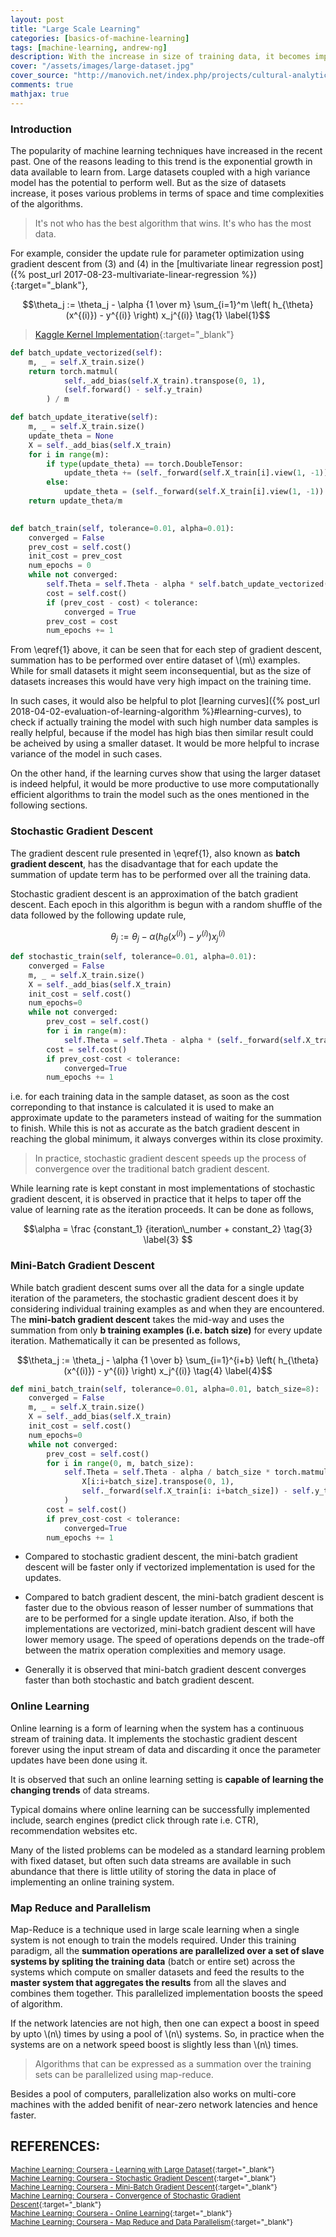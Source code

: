```yaml
---
layout: post
title: "Large Scale Learning"
categories: [basics-of-machine-learning]
tags: [machine-learning, andrew-ng]
description: With the increase in size of training data, it becomes important to optimize algorithm and parallelize processes to minimize the training time and manage resource utilization.
cover: "/assets/images/large-dataset.jpg"
cover_source: "http://manovich.net/index.php/projects/cultural-analytics-of-large-datasets-from-flickr"
comments: true
mathjax: true
---
```


### Introduction

The popularity of machine learning techniques have increased in the recent past. One of the reasons leading to this trend is the exponential growth in data available to learn from. Large datasets coupled with a high variance model has the potential to perform well. But as the size of datasets increase, it poses various problems in terms of space and time complexities of the algorithms. 

> It's not who has the best algorithm that wins. It's who has the most data.

For example, consider the update rule for parameter optimization using gradient descent from (3) and (4) in the [multivariate linear regression post]({% post_url 2017-08-23-multivariate-linear-regression %}){:target="\_blank"}, 

$$\theta_j := \theta_j - \alpha {1 \over m} \sum_{i=1}^m \left( h_{\theta}(x^{(i)}) - y^{(i)} \right) x_j^{(i)} \tag{1} \label{1}$$

> [Kaggle Kernel Implementation](https://www.kaggle.com/shamssam/gradient-descent-for-regression){:target="\_blank"}

```python
def batch_update_vectorized(self):
    m, _ = self.X_train.size()
    return torch.matmul(
            self._add_bias(self.X_train).transpose(0, 1),
            (self.forward() - self.y_train)
        ) / m

def batch_update_iterative(self):
    m, _ = self.X_train.size()
    update_theta = None
    X = self._add_bias(self.X_train)
    for i in range(m):
        if type(update_theta) == torch.DoubleTensor:
            update_theta += (self._forward(self.X_train[i].view(1, -1)) - self.y_train[i]) * X[i]
        else:
            update_theta = (self._forward(self.X_train[i].view(1, -1)) - self.y_train[i]) * X[i]
    return update_theta/m
    

def batch_train(self, tolerance=0.01, alpha=0.01):
    converged = False
    prev_cost = self.cost()
    init_cost = prev_cost
    num_epochs = 0
    while not converged:
        self.Theta = self.Theta - alpha * self.batch_update_vectorized()
        cost = self.cost()
        if (prev_cost - cost) < tolerance:
            converged = True
        prev_cost = cost
        num_epochs += 1
```

From \eqref{1} above, it can be seen that for each step of gradient descent, summation has to be performed over entire dataset of \\(m\\) examples. While for small datasets it might seem inconsequential, but as the size of datasets increases this would have very high impact on the training time. 

In such cases, it would also be helpful to plot [learning curves]({% post_url 2018-04-02-evaluation-of-learning-algorithm %}#learning-curves), to check if actually training the model with such high number data samples is really helpful, because if the model has high bias then similar result could be acheived by using a smaller dataset. It would be more helpful to incrase variance of the model in such cases.

On the other hand, if the learning curves show that using the larger dataset is indeed helpful, it would be more productive to use more computationally efficient algorithms to train the model such as the ones mentioned in the following sections.

### Stochastic Gradient Descent

The gradient descent rule presented in \eqref{1}, also known as **batch gradient descent**, has the disadvantage that for each update the summation of update term has to be performed over all the training data. 

Stochastic gradient descent is an approximation of the batch gradient descent. Each epoch in this algorithm is begun with a random shuffle of the data followed by the following update rule,

$$\theta_j := \theta_j - \alpha \left( h_{\theta}(x^{(i)}) - y^{(i)} \right) x_j^{(i)} \tag{2} \label{2}$$

```python
def stochastic_train(self, tolerance=0.01, alpha=0.01):
    converged = False
    m, _ = self.X_train.size()
    X = self._add_bias(self.X_train)
    init_cost = self.cost()
    num_epochs=0
    while not converged:
        prev_cost = self.cost()
        for i in range(m):
            self.Theta = self.Theta - alpha * (self._forward(self.X_train[i].view(1, -1)) - self.y_train[i]) * X[i]
        cost = self.cost()
        if prev_cost-cost < tolerance:
            converged=True
        num_epochs += 1
```

i.e. for each training data in the sample dataset, as soon as the cost correponding to that instance is calculated it is used to make an approximate update to the parameters instead of waiting for the summation to finish. While this is not as accurate as the batch gradient descent in reaching the global minimum, it always converges within its close proximity.

> In practice, stochastic gradient descent speeds up the process of convergence over the traditional batch gradient descent.

While learning rate is kept constant in most implementations of stochastic gradient descent, it is observed in practice that it helps to taper off the value of learning rate as the iteration proceeds. It can be done as follows,

$$\alpha = \frac {constant_1} {iteration\_number + constant_2} \tag{3} \label{3} $$

### Mini-Batch Gradient Descent

While batch gradient descent sums over all the data for a single update iteration of the parameters, the stochastic gradient descent does it by considering individual training examples as and when they are encountered. The **mini-batch gradient descent** takes the mid-way and uses the summation from only **b training examples (i.e. batch size)** for every update iteration. Mathematically it can be presented as follows,

$$\theta_j := \theta_j - \alpha {1 \over b} \sum_{i=1}^{i+b} \left( h_{\theta}(x^{(i)}) - y^{(i)} \right) x_j^{(i)} \tag{4} \label{4}$$

```python
def mini_batch_train(self, tolerance=0.01, alpha=0.01, batch_size=8):
    converged = False
    m, _ = self.X_train.size()
    X = self._add_bias(self.X_train)
    init_cost = self.cost()
    num_epochs=0
    while not converged:
        prev_cost = self.cost()
        for i in range(0, m, batch_size):
            self.Theta = self.Theta - alpha / batch_size * torch.matmul(
                X[i:i+batch_size].transpose(0, 1),
                self._forward(self.X_train[i: i+batch_size]) - self.y_train[i: i+batch_size]
            )
        cost = self.cost()
        if prev_cost-cost < tolerance:
            converged=True
        num_epochs += 1
```

* Compared to stochastic gradient descent, the mini-batch gradient descent will be faster only if vectorized implementation is used for the updates.

* Compared to batch gradient descent, the mini-batch gradient descent is faster due to the obvious reason of lesser number of summations that are to be performed for a single update iteration. Also, if both the implementations are vectorized, mini-batch gradient descent will have lower memory usage. The speed of operations depends on the trade-off between the matrix operation complexities and memory usage. 

* Generally it is observed that mini-batch gradient descent converges faster than both stochastic and batch gradient descent.

### Online Learning

Online learning is a form of learning when the system has a continuous stream of training data. It implements the stochastic gradient descent forever using the input stream of data and discarding it once the parameter updates have been done using it.

It is observed that such an online learning setting is **capable of learning the changing trends** of data streams.

Typical domains where online learning can be successfully implemented include, search engines (predict click through rate i.e. CTR), recommendation websites etc.

Many of the listed problems can be modeled as a standard learning problem with fixed dataset, but often such data streams are available in such abundance that there is little utility of storing the data in place of implementing an online training system.

### Map Reduce and Parallelism

Map-Reduce is a technique used in large scale learning when a single system is not enough to train the models required. Under this training paradigm, all the **summation operations are parallelized over a set of slave systems by spliting the training data** (batch or entire set) across the systems which compute on smaller datasets and feed the results to the **master system that aggregates the results** from all the slaves and combines them together. This parallelized implementation boosts the speed of algorithm.

If the network latencies are not high, then one can expect a boost in speed by upto \\(n\\) times by using a pool of \\(n\\) systems. So, in practice when the systems are on a network speed boost is slightly less than \\(n\\) times.

> Algorithms that can be expressed as a summation over the training sets can be parallelized using map-reduce.

Besides a pool of computers, parallelization also works on multi-core machines with the added benifit of near-zero network latencies and hence faster. 

## REFERENCES:

<small>[Machine Learning: Coursera - Learning with Large Dataset](https://www.coursera.org/learn/machine-learning/lecture/CipHf/learning-with-large-datasets){:target="_blank"}</small><br>
<small>[Machine Learning: Coursera - Stochastic Gradient Descent](https://www.coursera.org/learn/machine-learning/lecture/DoRHJ/stochastic-gradient-descent){:target="_blank"}</small><br>
<small>[Machine Learning: Coursera - Mini-Batch Gradient Descent](https://www.coursera.org/learn/machine-learning/lecture/9zJUs/mini-batch-gradient-descent){:target="_blank"}</small><br>
<small>[Machine Learning: Coursera - Convergence of Stochastic Gradient Descent](https://www.coursera.org/learn/machine-learning/lecture/fKi0M/stochastic-gradient-descent-convergence){:target="_blank"}</small><br>
<small>[Machine Learning: Coursera - Online Learning](https://www.coursera.org/learn/machine-learning/lecture/ABO2q/online-learning){:target="_blank"}</small><br>
<small>[Machine Learning: Coursera - Map Reduce and Data Parallelism](https://www.coursera.org/learn/machine-learning/lecture/10sqI/map-reduce-and-data-parallelism){:target="_blank"}</small>
